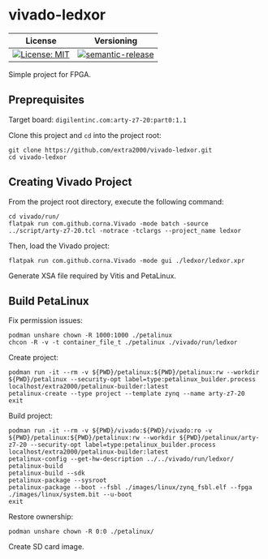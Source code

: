 # vivado-ledxor

| License | Versioning |
| ------- | ---------- |
| [![License: MIT](https://img.shields.io/badge/License-MIT-yellow.svg)](https://opensource.org/licenses/MIT) | [![semantic-release](https://img.shields.io/badge/%20%20%F0%9F%93%A6%F0%9F%9A%80-semantic--release-e10079.svg)](https://github.com/semantic-release/semantic-release) |

Simple project for FPGA.


## Preprequisites

Target board: `digilentinc.com:arty-z7-20:part0:1.1`

Clone this project and `cd` into the project root:
```
git clone https://github.com/extra2000/vivado-ledxor.git
cd vivado-ledxor
```


## Creating Vivado Project

From the project root directory, execute the following command:
```
cd vivado/run/
flatpak run com.github.corna.Vivado -mode batch -source ../script/arty-z7-20.tcl -notrace -tclargs --project_name ledxor
```

Then, load the Vivado project:
```
flatpak run com.github.corna.Vivado -mode gui ./ledxor/ledxor.xpr
```

Generate XSA file required by Vitis and PetaLinux.


## Build PetaLinux

Fix permission issues:
```
podman unshare chown -R 1000:1000 ./petalinux
chcon -R -v -t container_file_t ./petalinux ./vivado/run/ledxor
```

Create project:
```
podman run -it --rm -v ${PWD}/petalinux:${PWD}/petalinux:rw --workdir ${PWD}/petalinux --security-opt label=type:petalinux_builder.process localhost/extra2000/petalinux-builder:latest
petalinux-create --type project --template zynq --name arty-z7-20
exit
```

Build project:
```
podman run -it --rm -v ${PWD}/vivado:${PWD}/vivado:ro -v ${PWD}/petalinux:${PWD}/petalinux:rw --workdir ${PWD}/petalinux/arty-z7-20 --security-opt label=type:petalinux_builder.process localhost/extra2000/petalinux-builder:latest
petalinux-config --get-hw-description ../../vivado/run/ledxor/
petalinux-build
petalinux-build --sdk
petalinux-package --sysroot
petalinux-package --boot --fsbl ./images/linux/zynq_fsbl.elf --fpga ./images/linux/system.bit --u-boot
exit
```

Restore ownership:
```
podman unshare chown -R 0:0 ./petalinux/
```

Create SD card image.
